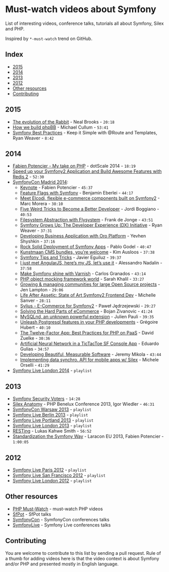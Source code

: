 # Must-watch videos about Symfony

List of interesting videos, conference talks, tutorials all about Symfony, Silex and PHP.

Inspired by `*-must-watch` trend on GitHub.

## Index

* [2015](#2015)
* [2014](#2014)
* [2013](#2013)
* [2012](#2012)
* [Other resources](#other-resources)
* [Contributing](#contributing)

## 2015

* [The evolution of the Rabbit](https://www.youtube.com/watch?v=iCg6t5iedEw) - Neal Brooks - `20:18`
* [How we build phpBB](https://www.youtube.com/watch?v=i-542m-Ep5I) - Michael Cullum - `53:41`
* [Symfony Best Practices](https://knpuniversity.com/screencast/symfony-best-practices) - Keep it Simple with @Route and Templates, Ryan Weaver - `8:42`

## 2014

* [Fabien Potencier - My take on PHP](https://www.youtube.com/watch?v=gpNbmEnRLBU) - dotScale 2014 - `18:19`
* [Speed up your Symfony2 Application and Build Awesome Features with Redis 2](https://www.youtube.com/watch?v=2JcLJtomjuI) - `52:30`
* [SymfonyCon Madrid 2014](https://www.youtube.com/playlist?list=PLo7mBDsRHu12vntE-QqDFH95ELFVS7Fqn):
  * [Keynote](https://www.youtube.com/watch?v=De6uKjvNaBk) - Fabien Potencier - `45:37`
  * [Feature Flags with Symfony](https://www.youtube.com/watch?v=KJKSCbYrNvY) - Benjamin Eberlei - `44:17`
  * [Meet Elcodi, flexible e-commerce components built on Symfony2](https://www.youtube.com/watch?v=luNeSIemhxY) - Marc Morera - `38:10`
  * [Five Weird Tricks to Become a Better Developer](https://www.youtube.com/watch?v=1p6Xv3khW4o) - Jordi Boggiano - `40:53`
  * [Filesystem Abstraction with Flysystem](https://www.youtube.com/watch?v=nKmugm5GkuE) - Frank de Jonge - `43:51`
  * [Symfony Grows Up: The Developer Experience (DX) Initiative](https://www.youtube.com/watch?v=iAJg49ldDg0) - Ryan Weaver - `37:31`
  * [Developing Business Application with Oro Platform](https://www.youtube.com/watch?v=-7WTYiDdIKk) - Yevhen Shyshkin - `37:16`
  * [Rock Solid Deployment of Symfony Apps](https://www.youtube.com/watch?v=rRchCYm0K0M9) - Pablo Godel - `40:47`
  * [Kunstmaan CMS bundles, you're welcome](https://www.youtube.com/watch?v=RM4pumTUbvk) - Kim Ausloos - `37:38`
  * [Symfony Tips and Tricks](https://www.youtube.com/watch?v=B8Sbo-JxKMo) - Javier Eguiluz - `39:37`
  * [I just met AngularJS, here’s my JS, let’s use it](https://www.youtube.com/watch?v=dM8y_vmfRE8) - Alessandro Nadalin - `37:58`
  * [Make Symfony shine with Varnish](https://www.youtube.com/watch?v=FS5iKpm-CbM) - Carlos Granados - `43:14`
  * [PHP object mocking framework world](https://www.youtube.com/watch?v=kA8zkahVol4) - Sarah Khalil - `33:27`
  * [Growing & managing communities for large Open Source projects](https://www.youtube.com/watch?v=ql3SzHyqeyU) - Jen Lampton - `29:06`
  * [Life After Assetic: State of Art Symfony2 Frontend Dev](https://www.youtube.com/watch?v=B7M7NzSUixs) - Michelle Sanver - `28:11`
  * [Sylius - E-Commerce for Symfony2](https://www.youtube.com/watch?v=Lr8meuMPYpQ) - Paweł Jędrzejewski - `29:27`
  * [Solving the Hard Parts of eCommerce](https://www.youtube.com/watch?v=3GQCcua_qTU) - Bojan Zivanovic - `41:24`
  * [MySQLnd, an unknown powerful extension](https://www.youtube.com/watch?v=sjqyuaBr4YA) - Julien Pauli - `39:35`
  * [Unleash Postgresql features in your PHP developments](https://www.youtube.com/watch?v=l0IY0vO07zQ) - Grégoire Hubert - `40:10`
  * [The Twelve-Factor App: Best Practices for PHP on PaaS](https://www.youtube.com/watch?v=hI4mJv9oCQg) - David Zuelke - `30:36`
  * [Artificial Neural Network in a TicTacToe SF Console App](https://www.youtube.com/watch?v=ojmIwOq-aBU) - Eduardo Gulias - `34:57`
  * [Developing Beautiful, Measurable Software](https://www.youtube.com/watch?v=_Z6jobx1d58) - Jeremy Mikola - `43:44`
  * [Implementing data synchro. API for mobile apps w/ Silex](https://www.youtube.com/watch?v=QN3t8es7bME) - Michele Orselli - `41:29`
* [Symfony Live London 2014](https://www.youtube.com/playlist?list=PLo7mBDsRHu123EqX-kXnE2tLYXtdbVuzf) - `playlist`

## 2013

* [Symfony Security Voters](https://knpuniversity.com/screencast/symfony-voters) - `14:28`
* [Silex Anatomy](https://www.youtube.com/watch?v=9VUoIruQNMg) - PHP Benelux Conference 2013, Igor Wiedler - `46:31`
* [SymfonyCon Warsaw 2013](https://www.youtube.com/playlist?list=PLo7mBDsRHu12SbjRS_botIIdJ51zU0FxP) - `playlist`
* [Symfony Live Berlin 2013](https://www.youtube.com/playlist?list=PLo7mBDsRHu10DMRsERCl6i-YUzkYqI-se) - `playlist`
* [Symfony Live Portland 2013](https://www.youtube.com/playlist?list=PLo7mBDsRHu12dJVHaL2Eu5qDUuoe6xq_5) - `playlist`
* [Symfony Live London 2013](https://www.youtube.com/playlist?list=PLo7mBDsRHu11HSkEucxDIAxeBZUJp10Jn) - `playlist`
* [RESTing](https://www.youtube.com/watch?v=Kkby5fG89K0) - Lukas Kahwe Smith - `56:52`
* [Standardization the Symfony Way](https://www.youtube.com/watch?v=0erGiEm07b8) - Laracon EU 2013, Fabien Potencier - `1:00:05`

## 2012

* [Symfony Live Paris 2012](https://www.youtube.com/playlist?list=PLo7mBDsRHu13hC55MDNr4tFV4qPDxFNkZ) - `playlist`
* [Symfony Live San Francisco 2012](https://www.youtube.com/playlist?list=PLo7mBDsRHu11ChvScWUE7MN1Qo5QVHQEz) - `playlist`
* [Symfony Live London 2012](https://www.youtube.com/playlist?list=PLo7mBDsRHu11jFjrn_U-Wxiam4roogFug) - `playlist`

## Other resources

* [PHP Must-Watch](https://github.com/phptodayorg/php-must-watch) - must-watch PHP videos
* [SfPot](https://github.com/SfPot/) - SfPot talks
* [SymfonyCon](https://github.com/symfonycon) - SymfonyCon conferences talks
* [SymfonyLive](https://github.com/symfonylive) - Symfony Live conferences talks

## Contributing

You are welcome to contribute to this list by sending a pull request. Rule of a thumb for adding videos here is that
the video context is about Symfony and/or PHP and presented mostly in English language.
